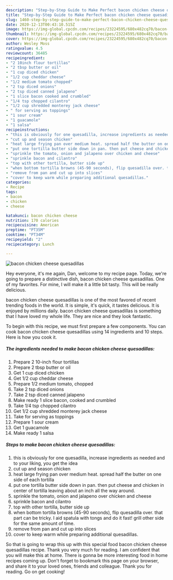 ```yaml
---
description: "Step-by-Step Guide to Make Perfect bacon chicken cheese quesadillas"
title: "Step-by-Step Guide to Make Perfect bacon chicken cheese quesadillas"
slug: 1460-step-by-step-guide-to-make-perfect-bacon-chicken-cheese-quesadillas
date: 2020-12-13T00:43:10.515Z
image: https://img-global.cpcdn.com/recipes/23224595/680x482cq70/bacon-chicken-cheese-quesadillas-recipe-main-photo.jpg
thumbnail: https://img-global.cpcdn.com/recipes/23224595/680x482cq70/bacon-chicken-cheese-quesadillas-recipe-main-photo.jpg
cover: https://img-global.cpcdn.com/recipes/23224595/680x482cq70/bacon-chicken-cheese-quesadillas-recipe-main-photo.jpg
author: Wesley Moss
ratingvalue: 4.5
reviewcount: 36485
recipeingredient:
- "2 10inch flour tortillas"
- "2 tbsp butter or oil"
- "1 cup diced chicken"
- "1/2 cup cheddar cheese"
- "1/2 medium tomato chopped"
- "2 tsp diced onions"
- "2 tsp diced canned jalapeno"
- "1 slice bacon cooked and crumbled"
- "1/4 tsp chopped cilantro"
- "1/2 cup shredded monterey jack cheese"
- " for serving as toppings"
- "1 sour cream"
- "1 guacamole"
- "1 salsa"
recipeinstructions:
- "this is obviously for one quesadilla, increase ingredients as needed and to your liking, you get the idea"
- "cut up and season chicken"
- "heat large frying pan over medium heat. spread half the butter on one side of each tortilla"
- "put one tortilla butter side down in pan. then put cheese and chicken in center of tortilla leaving about an inch all the way around."
- "sprinkle the tomato, onion and jalapeno over chicken and cheese"
- "sprinkle bacon and cilantro"
- "top with other tortilla, butter side up"
- "when bottom tortilla browns (45-90 seconds), flip quesadilla over. that part can be tricky. I aid spatula with tongs and do it fast! grill other side for the same amount of time."
- "remove from pan and cut up into slices"
- "cover to keep warm while preparing additional quesadillas."
categories:
- Recipe
tags:
- bacon
- chicken
- cheese

katakunci: bacon chicken cheese 
nutrition: 170 calories
recipecuisine: American
preptime: "PT35M"
cooktime: "PT34M"
recipeyield: "2"
recipecategory: Lunch

---
```



![bacon chicken cheese quesadillas](https://img-global.cpcdn.com/recipes/23224595/680x482cq70/bacon-chicken-cheese-quesadillas-recipe-main-photo.jpg)

Hey everyone, it's me again, Dan, welcome to my recipe page. Today, we're going to prepare a distinctive dish, bacon chicken cheese quesadillas. One of my favorites. For mine, I will make it a little bit tasty. This will be really delicious.

bacon chicken cheese quesadillas is one of the most favored of recent trending foods in the world. It is simple, it's quick, it tastes delicious. It is enjoyed by millions daily. bacon chicken cheese quesadillas is something that I have loved my whole life. They are nice and they look fantastic.




To begin with this recipe, we must first prepare a few components. You can cook bacon chicken cheese quesadillas using 14 ingredients and 10 steps. Here is how you cook it.

<!--inarticleads1-->

##### The ingredients needed to make bacon chicken cheese quesadillas:

1. Prepare 2 10-inch flour tortillas
1. Prepare 2 tbsp butter or oil
1. Get 1 cup diced chicken
1. Get 1/2 cup cheddar cheese
1. Prepare 1/2 medium tomato, chopped
1. Take 2 tsp diced onions
1. Take 2 tsp diced canned jalapeno
1. Make ready 1 slice bacon, cooked and crumbled
1. Take 1/4 tsp chopped cilantro
1. Get 1/2 cup shredded monterey jack cheese
1. Take  for serving as toppings
1. Prepare 1 sour cream
1. Get 1 guacamole
1. Make ready 1 salsa




<!--inarticleads2-->

##### Steps to make bacon chicken cheese quesadillas:

1. this is obviously for one quesadilla, increase ingredients as needed and to your liking, you get the idea
1. cut up and season chicken
1. heat large frying pan over medium heat. spread half the butter on one side of each tortilla
1. put one tortilla butter side down in pan. then put cheese and chicken in center of tortilla leaving about an inch all the way around.
1. sprinkle the tomato, onion and jalapeno over chicken and cheese
1. sprinkle bacon and cilantro
1. top with other tortilla, butter side up
1. when bottom tortilla browns (45-90 seconds), flip quesadilla over. that part can be tricky. I aid spatula with tongs and do it fast! grill other side for the same amount of time.
1. remove from pan and cut up into slices
1. cover to keep warm while preparing additional quesadillas.




So that is going to wrap this up with this special food bacon chicken cheese quesadillas recipe. Thank you very much for reading. I am confident that you will make this at home. There is gonna be more interesting food in home recipes coming up. Don't forget to bookmark this page on your browser, and share it to your loved ones, friends and colleague. Thank you for reading. Go on get cooking!
